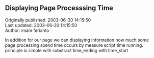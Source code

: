 ## Displaying Page Processsing Time  
Originally published: 2003-06-30 14:15:50  
Last updated: 2003-06-30 14:15:50  
Author: imam ferianto  
  
In addition for our page we can displaying information how much
some page processing spend time occurs by measure script time
running. principle is simple with substract time_ending with time_start